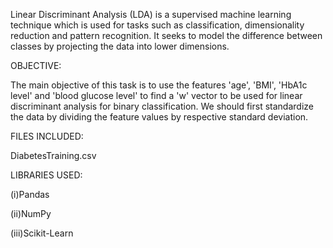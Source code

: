 Linear Discriminant Analysis (LDA) is a supervised machine learning technique which is used for tasks such as classification, dimensionality reduction and pattern recognition. It seeks to model the difference between classes by projecting the data into lower dimensions.

OBJECTIVE:

The main objective of this task is to use the features 'age', 'BMI', 'HbA1c level' and 'blood glucose level' to find a 'w' vector to be used for linear discriminant analysis for binary classification.
We should first standardize the data by dividing the feature values by respective standard deviation.

FILES INCLUDED:

DiabetesTraining.csv

LIBRARIES USED:

(i)Pandas

(ii)NumPy

(iii)Scikit-Learn
